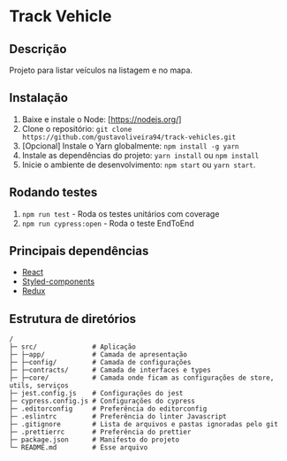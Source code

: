 # Track Vehicle

## Descrição

Projeto para listar veículos na listagem e no mapa.

## Instalação

1. Baixe e instale o Node: [https://nodejs.org/]
2. Clone o repositório: `git clone https://github.com/gustavoliveira94/track-vehicles.git`
3. \[Opcional\] Instale o Yarn globalmente: `npm install -g yarn`
4. Instale as dependências do projeto: `yarn install` ou `npm install`
5. Inicie o ambiente de desenvolvimento: `npm start` ou `yarn start`.

## Rodando testes

1. `npm run test` - Roda os testes unitários com coverage
2. `npm run cypress:open` - Roda o teste EndToEnd

## Principais dependências

- [React](https://reactjs.org/)
- [Styled-components](https://styled-components.com/)
- [Redux](https://redux-toolkit.js.org/tutorials/typescript)

## Estrutura de diretórios

```
/
├─ src/              # Aplicação
├─ ├─app/            # Camada de apresentação
├─ ├─config/         # Camada de configurações
├─ ├─contracts/      # Camada de interfaces e types
├─ ├─core/           # Camada onde ficam as configurações de store, utils, serviços
├─ jest.config.js    # Configurações do jest
├─ cypress.config.js # Configurações do cypress
├─ .editorconfig     # Preferência do editorconfig
├─ .eslintrc         # Preferência do linter Javascript
├─ .gitignore        # Lista de arquivos e pastas ignoradas pelo git
├─ .prettierrc       # Preferência do prettier
├─ package.json      # Manifesto do projeto
└─ README.md         # Esse arquivo
```

